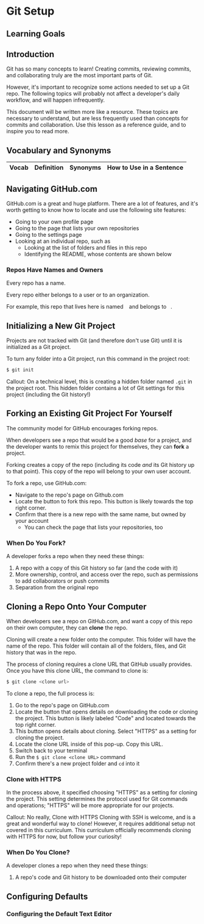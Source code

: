 # Git Setup

## Learning Goals

## Introduction

Git has so many concepts to learn! Creating commits, reviewing commits, and collaborating truly are the most important parts of Git.

However, it's important to recognize some actions needed to set up a Git repo. The following topics will probably not affect a developer's daily workflow, and will happen infrequently.

This document will be written more like a resource. These topics are necessary to understand, but are less frequently used than concepts for commits and collaboration. Use this lesson as a reference guide, and to inspire you to read more.

## Vocabulary and Synonyms

| Vocab | Definition | Synonyms | How to Use in a Sentence |
| ----- | ---------- | -------- | ------------------------ |

## Navigating GitHub.com

GitHub.com is a great and huge platform. There are a lot of features, and it's worth getting to know how to locate and use the following site features:

- Going to your own profile page
- Going to the page that lists your own repositories
- Going to the settings page
- Looking at an individual repo, such as
  - Looking at the list of folders and files in this repo
  - Identifying the README, whose contents are shown below

### Repos Have Names and Owners

Every repo has a name.

Every repo either belongs to a user or to an organization.

For example, this repo that lives here is named ` ` and belongs to ` `.

## Initializing a New Git Project

Projects are not tracked with Git (and therefore don't use Git) until it is initialized as a Git project.

To turn any folder into a Git project, run this command in the project root:

```bash
$ git init
```

Callout: On a technical level, this is creating a hidden folder named `.git` in the project root. This hidden folder contains a lot of Git settings for this project (including the Git history!)

## Forking an Existing Git Project For Yourself

The community model for GitHub encourages forking repos.

When developers see a repo that would be a good _base_ for a project, and the developer wants to remix this project for themselves, they can **fork** a project.

Forking creates a copy of the repo (including its code _and_ its Git history up to that point). This copy of the repo will belong to your own user account.

To fork a repo, use GitHub.com:

- Navigate to the repo's page on Github.com
- Locate the button to fork this repo. This button is likely towards the top right corner.
- Confirm that there is a new repo with the same name, but owned by your account
  - You can check the page that lists your repositories, too

### When Do You Fork?

A developer forks a repo when they need these things:

1. A repo with a copy of this Git history so far (and the code with it)
1. More ownership, control, and access over the repo, such as permissions to add collaborators or push commits
1. Separation from the original repo

## Cloning a Repo Onto Your Computer

When developers see a repo on GitHub.com, and want a copy of this repo on their own computer, they can **clone** the repo.

Cloning will create a new folder onto the computer. This folder will have the name of the repo. This folder will contain all of the folders, files, and Git history that was in the repo.

The process of cloning requires a clone URL that GitHub usually provides. Once you have this clone URL, the command to clone is:

```bash
$ git clone <clone url>
```

To clone a repo, the full process is:

1. Go to the repo's page on GitHub.com
1. Locate the button that opens details on downloading the code or cloning the project. This button is likely labeled "Code" and located towards the top right corner.
1. This button opens details about cloning. Select "HTTPS" as a setting for cloning the project.
1. Locate the clone URL inside of this pop-up. Copy this URL.
1. Switch back to your terminal
1. Run the `$ git clone <clone URL>` command
1. Confirm there's a new project folder and `cd` into it

### Clone with HTTPS

In the process above, it specified choosing "HTTPS" as a setting for cloning the project. This setting determines the protocol used for Git commands and operations; "HTTPS" will be more appropriate for our projects.

Callout: No really, Clone with HTTPS
Cloning with SSH is welcome, and is a great and wonderful way to clone! However, it requires additional setup not covered in this curriculum. This curriculum officially recommends cloning with HTTPS for now, but follow your curiosity!

### When Do You Clone?

A developer clones a repo when they need these things:

1. A repo's code and Git history to be downloaded onto their computer

## Configuring Defaults

### Configuring the Default Text Editor

